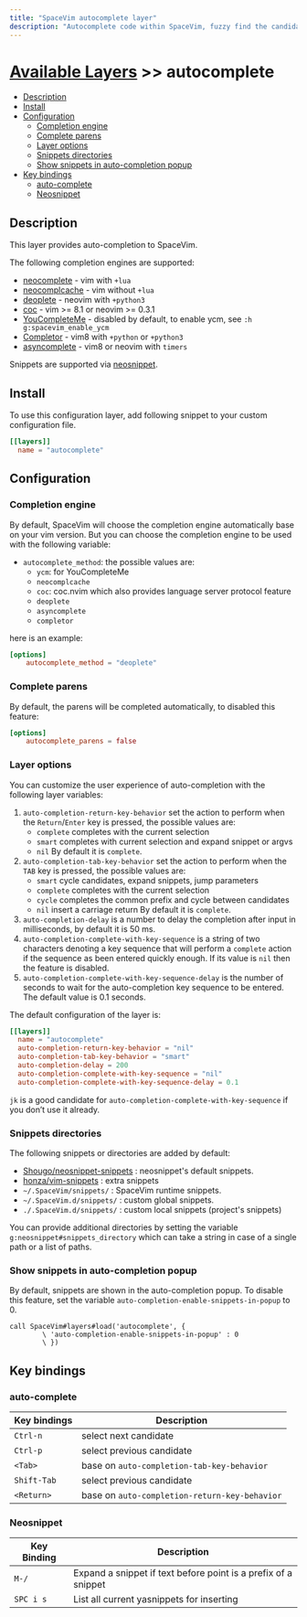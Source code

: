 ```yaml
---
title: "SpaceVim autocomplete layer"
description: "Autocomplete code within SpaceVim, fuzzy find the candidates from multiple completion sources, expand snippet before cursor automatically"
---
```


# [Available Layers](../) >> autocomplete

<!-- vim-markdown-toc GFM -->

- [Description](#description)
- [Install](#install)
- [Configuration](#configuration)
  - [Completion engine](#completion-engine)
  - [Complete parens](#complete-parens)
  - [Layer options](#layer-options)
  - [Snippets directories](#snippets-directories)
  - [Show snippets in auto-completion popup](#show-snippets-in-auto-completion-popup)
- [Key bindings](#key-bindings)
  - [auto-complete](#auto-complete)
  - [Neosnippet](#neosnippet)

<!-- vim-markdown-toc -->

## Description

This layer provides auto-completion to SpaceVim.

The following completion engines are supported:

- [neocomplete](https://github.com/Shougo/neocomplete.vim) - vim with `+lua`
- [neocomplcache](https://github.com/Shougo/neocomplcache.vim) - vim without `+lua`
- [deoplete](https://github.com/Shougo/deoplete.nvim) - neovim with `+python3`
- [coc](https://github.com/neoclide/coc.nvim) - vim >= 8.1 or neovim >= 0.3.1
- [YouCompleteMe](https://github.com/Valloric/YouCompleteMe) - disabled by default, to enable ycm, see `:h g:spacevim_enable_ycm`
- [Completor](https://github.com/maralla/completor.vim) - vim8 with `+python` or `+python3`
- [asyncomplete](https://github.com/prabirshrestha/asyncomplete.vim) - vim8 or neovim with `timers`

Snippets are supported via [neosnippet](https://github.com/Shougo/neosnippet.vim).

## Install

To use this configuration layer, add following snippet to your custom configuration file.

```toml
[[layers]]
  name = "autocomplete"
```

## Configuration

### Completion engine

By default, SpaceVim will choose the completion engine automatically base on your vim version.
But you can choose the completion engine to be used
with the following variable:

- `autocomplete_method`: the possible values are:
  - `ycm`: for YouCompleteMe
  - `neocomplcache`
  - `coc`: coc.nvim which also provides language server protocol feature
  - `deoplete`
  - `asyncomplete`
  - `completor`

here is an example:

```toml
[options]
    autocomplete_method = "deoplete"
```

### Complete parens

By default, the parens will be completed automatically, to disabled this feature:

```toml
[options]
    autocomplete_parens = false
```

### Layer options

You can customize the user experience of auto-completion with the following layer variables:

1. `auto-completion-return-key-behavior` set the action to perform
   when the `Return`/`Enter` key is pressed, the possible values are:
   - `complete` completes with the current selection
   - `smart` completes with current selection and expand snippet or argvs
   - `nil`
     By default it is `complete`.
2. `auto-completion-tab-key-behavior` set the action to
   perform when the `TAB` key is pressed, the possible values are:
   - `smart` cycle candidates, expand snippets, jump parameters
   - `complete` completes with the current selection
   - `cycle` completes the common prefix and cycle between candidates
   - `nil` insert a carriage return
     By default it is `complete`.
3. `auto-completion-delay` is a number to delay the completion after input in milliseconds, by default it is 50 ms.
4. `auto-completion-complete-with-key-sequence` is a string of two characters denoting a key sequence that will perform a `complete` action if the sequence as been entered quickly enough. If its value is `nil` then the feature is disabled.
5. `auto-completion-complete-with-key-sequence-delay` is the number of seconds to wait for the auto-completion key sequence to be entered. The default value is 0.1 seconds.

The default configuration of the layer is:

```toml
[[layers]]
  name = "autocomplete"
  auto-completion-return-key-behavior = "nil"
  auto-completion-tab-key-behavior = "smart"
  auto-completion-delay = 200
  auto-completion-complete-with-key-sequence = "nil"
  auto-completion-complete-with-key-sequence-delay = 0.1
```

`jk` is a good candidate for `auto-completion-complete-with-key-sequence` if you don’t use it already.

### Snippets directories

The following snippets or directories are added by default:

- [Shougo/neosnippet-snippets](https://github.com/Shougo/neosnippet-snippets) : neosnippet's default snippets.
- [honza/vim-snippets](https://github.com/honza/vim-snippets) : extra snippets
- `~/.SpaceVim/snippets/` : SpaceVim runtime snippets.
- `~/.SpaceVim.d/snippets/` : custom global snippets.
- `./.SpaceVim.d/snippets/` : custom local snippets (project's snippets)

You can provide additional directories by setting the variable `g:neosnippet#snippets_directory` which can take a string in case of a single path or a list of paths.

### Show snippets in auto-completion popup

By default, snippets are shown in the auto-completion popup. To disable this feature, set the variable `auto-completion-enable-snippets-in-popup` to 0.

```vim
call SpaceVim#layers#load('autocomplete', {
        \ 'auto-completion-enable-snippets-in-popup' : 0
        \ })
```

## Key bindings

### auto-complete

| Key bindings | Description                                   |
| ------------ | --------------------------------------------- |
| `Ctrl-n`     | select next candidate                         |
| `Ctrl-p`     | select previous candidate                     |
| `<Tab>`      | base on `auto-completion-tab-key-behavior`    |
| `Shift-Tab`  | select previous candidate                     |
| `<Return>`   | base on `auto-completion-return-key-behavior` |

### Neosnippet

| Key Binding | Description                                                    |
| ----------- | -------------------------------------------------------------- |
| `M-/`       | Expand a snippet if text before point is a prefix of a snippet |
| `SPC i s`   | List all current yasnippets for inserting                      |
